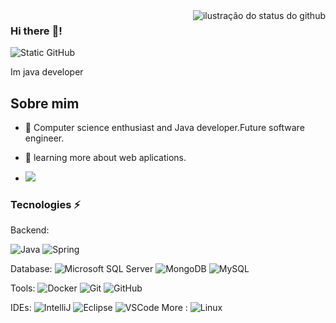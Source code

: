 <img align='right' src="https://github-readme-stats.vercel.app/api?username=jaimecabrito01&show_icons=true&title_color=783c00&text_color=af552e&icon_color=783c00&bg_color=f8efd4&cache_seconds=2300" alt="ilustração do status do github">

### Hi there :wave:!

<img src="https://img.shields.io/static/v1?label=Overview&message=JaimeVictor&color=f8efd4&style=for-the-badge&logo=GitHub" alt="Static GitHub">

<p>Im java developer</p>

## Sobre mim

- 🤔 Computer science enthusiast and Java developer.Future software engineer.

- 🌱 learning more about web aplications.
- <img  src="[https://twitter.com/jaiminho_cabrit](https://img.shields.io/badge/Telegram-2CA5E0?style=for-the-badge&logo=telegram&logoColor=white)" /> 


### Tecnologies :zap:
Backend:

![Java](https://img.shields.io/badge/-Java-007396?style=flat-square&logo=java)
![Spring](https://img.shields.io/badge/-Spring-6DB33F?style=flat-square&logo=spring&logoColor=white)

Database:
![Microsoft SQL Server](https://img.shields.io/badge/-SQL%20Server-CC2927?style=flat-square&logo=microsoft-sql-server&logoColor=white)
![MongoDB](https://img.shields.io/badge/-MongoDB-black?style=flat-square&logo=mongodb)
![MySQL](https://img.shields.io/badge/-MySQL-4479A1?style=flat-square&logo=mysql&logoColor=white)

Tools:
![Docker](https://img.shields.io/badge/-Docker-2496ED?style=flat-square&logo=docker&logoColor=white)
![Git](https://img.shields.io/badge/-Git-black?style=flat-square&logo=git)
![GitHub](https://img.shields.io/badge/-GitHub-181717?style=flat-square&logo=github)


IDEs:
![IntelliJ](https://img.shields.io/badge/-IntelliJ%20IDEA-black?style=flat-square&logo=intellij-idea&logoColor=white)
![Eclipse](https://img.shields.io/badge/-Eclipse-2C2255?style=flat-square&logo=eclipse&logoColor=white)
![VSCode](https://img.shields.io/badge/-VSCode-007ACC?style=flat-square&logo=visual-studio-code&logoColor=white)
More :
![Linux](https://img.shields.io/badge/-Linux-007ACC?style=flat-square&logo=visual-studio-code&logoColor=white)

